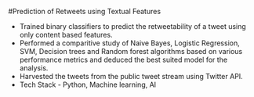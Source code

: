 #Prediction of Retweets using Textual Features
* Trained binary classifiers to predict the retweetability of a tweet using only content based features.
* Performed a comparitive study of Naive Bayes, Logistic Regression, SVM, Decision trees and Random forest algorithms based on various performance metrics and deduced the best suited model for the analysis.
* Harvested the tweets from the public tweet stream using Twitter API.
* Tech Stack - Python, Machine learning, AI
